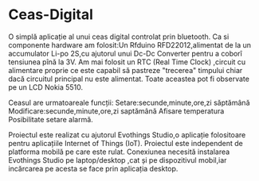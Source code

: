 # Ceas-Digital

O simplă aplicație al unui ceas digital controlat prin bluetooth.
Ca si componente hardware am folosit:Un Rfduino RFD22012,alimentat de la un accumulator
Li-po 2S,cu ajutorul unui Dc-Dc Converter pentru a coborî tensiunea pînă la 3V.
Am mai folosit un RTC (Real Time Clock) ,circuit cu alimentare proprie ce este capabil să pastreze 
"trecerea" timpului chiar dacă circuitul principal nu este alimentat.
Toate aceastea pot fi observate pe un LCD Nokia 5510.

Ceasul are urmatoareale funcții:
Setare:secunde,minute,ore,zi săptămână
Modificare:secunde,minute,ore,zi saptămână
Afisare temperatura
Posibilitate setare alarmă.

Proiectul este realizat cu ajutorul Evothings Studio,o aplicație folositoare pentru aplicațiile Internet of Things (IoT).
Proiectul este independent de platforma mobilă pe care este rulat.
Conexiunea necesită instalarea Evothings Studio pe laptop/desktop ,cat și pe dispozitivul mobil,iar incărcarea pe acesta se face prin aplicația desktop.
